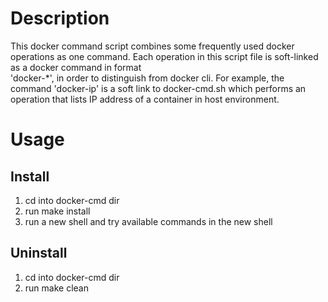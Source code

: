 # Description
  This docker command script combines some frequently used docker operations as one command.
  Each operation in this script file is soft-linked as a docker command in format  
  'docker-\*', in order to distinguish from docker cli. For example, the command 'docker-ip' 
  is a soft link to docker-cmd.sh which performs an operation that lists IP address of a 
  container in host environment. 

# Usage
## Install
  1. cd into docker-cmd dir
  2. run make install
  3. run a new shell and try available commands in the new shell

## Uninstall
  1. cd into docker-cmd dir
  2. run make clean


